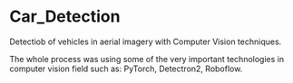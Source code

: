 # Car_Detection
Detectiob of vehicles in aerial imagery with Computer Vision techniques.

The whole process was using some of the very important technologies in computer vision field such as: PyTorch, Detectron2, Roboflow. 
